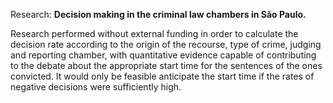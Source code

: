 Research: **Decision making in the criminal law chambers in São Paulo.**

Research performed without external funding in order to calculate the decision rate according to the origin of the recourse, type of crime, judging and reporting chamber, with quantitative evidence capable of contributing to the debate about the appropriate start time for the sentences of the ones convicted. It would only be feasible anticipate the start time if the rates of negative decisions were sufficiently high.